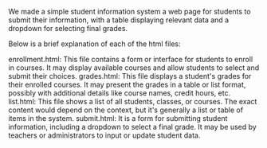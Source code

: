 We made a simple student information system a web page for students to submit their information, with a table displaying relevant data and a dropdown for selecting final grades.

Below is a brief explanation of each of the html files:

enrollment.html: This file contains a form or interface for students to enroll in courses. It may display available courses and allow students to select and submit their choices.
grades.html: This file displays a student's grades for their enrolled courses. It may present the grades in a table or list format, possibly with additional details like course names, credit hours, etc.
list.html: This file shows a list of all students, classes, or courses. The exact content would depend on the context, but it's generally a list or table of items in the system.
submit.html: It is a form for submitting student information, including a dropdown to select a final grade. It may be used by teachers or administrators to input or update student data.
